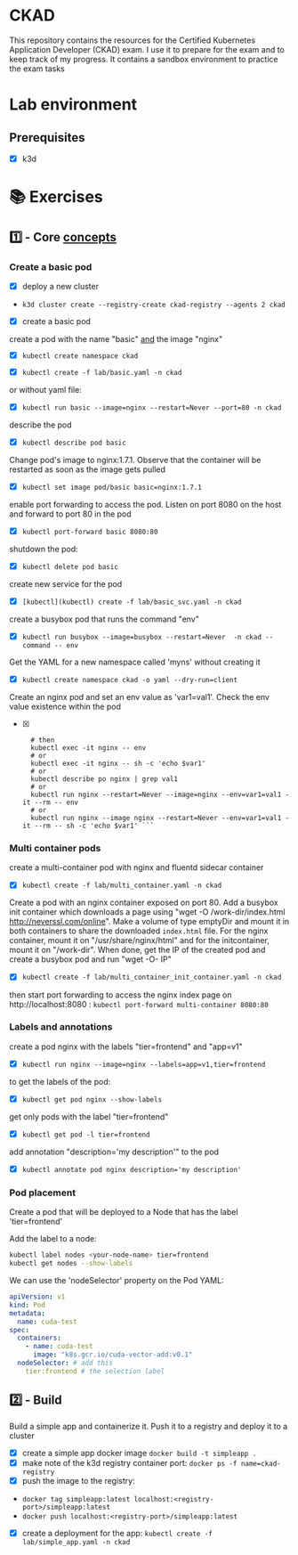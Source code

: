 # CKAD

This repository contains the resources for the Certified Kubernetes Application Developer (CKAD) exam. 
I use it to prepare for the exam and to keep track of my progress.
It contains a sandbox environment to practice the exam tasks

# Lab environment 

## Prerequisites

- [x] k3d 

# 📚 Exercises

## 1️⃣ - Core [concepts](concepts)

### Create a basic pod

- [x] deploy a new cluster
- ```k3d cluster create --registry-create ckad-registry --agents 2 ckad```

- [x] create a basic pod

create a pod with the name "basic" [and](and) the image "nginx"
- [x] ```kubectl create namespace ckad```

- [x] ```kubectl create -f lab/basic.yaml -n ckad```

or without yaml file:

- [x] ```kubectl run basic --image=nginx --restart=Never --port=80 -n ckad```

describe the pod
- [x] ```kubectl describe pod basic ```

Change pod's image to nginx:1.7.1. Observe that the container will be restarted as soon as the image gets pulled
- [x] ```kubectl set image pod/basic basic=nginx:1.7.1```

enable port forwarding to access the pod. Listen on port 8080 on the host and forward to port 80 in the pod
- [x] ```kubectl port-forward basic 8080:80 ```

shutdown the pod:
- [x] ```kubectl delete pod basic```

create new service for the pod
- [x] ```[kubectl](kubectl) create -f lab/basic_svc.yaml -n ckad```

create a busybox pod that runs the command "env"
- [x] ```kubectl run busybox --image=busybox --restart=Never  -n ckad --command -- env```

Get the YAML for a new namespace called 'myns' without creating it
- [x] ```kubectl create namespace ckad -o yaml --dry-run=client```

Create an nginx pod and set an env value as 'var1=val1'. Check the env value existence within the pod
- [x] ```kubectl run nginx --image=nginx --restart=Never --env=var1=val1
    # then
    kubectl exec -it nginx -- env
    # or
    kubectl exec -it nginx -- sh -c 'echo $var1'
    # or
    kubectl describe po nginx | grep val1
    # or
    kubectl run nginx --restart=Never --image=nginx --env=var1=val1 -it --rm -- env
    # or
    kubectl run nginx --image nginx --restart=Never --env=var1=val1 -it --rm -- sh -c 'echo $var1' ``` 

### Multi container pods

create a multi-container pod with nginx and fluentd sidecar container

- [x] ```kubectl create -f lab/multi_container.yaml -n ckad```

Create a pod with an nginx container exposed on port 80. Add a busybox init container which downloads a page using "wget -O /work-dir/index.html http://neverssl.com/online". Make a volume of type emptyDir and mount it in both containers to share the downloaded `index.html` file. For the nginx container, mount it on "/usr/share/nginx/html" and for the initcontainer, mount it on "/work-dir". When done, get the IP of the created pod and create a busybox pod and run "wget -O- IP"

- [x] ```kubectl create -f lab/multi_container_init_container.yaml -n ckad```

then start port forwarding to access the nginx index page on http://localhost:8080 : `kubectl port-forward multi-container 8080:80`

### Labels and annotations

create a pod nginx with the labels "tier=frontend" and "app=v1"

- [x] ```kubectl run nginx --image=nginx --labels=app=v1,tier=frontend```

to get the labels of the pod:

- [x] ```kubectl get pod nginx --show-labels```

get only pods with the label "tier=frontend"

- [x] ```kubectl get pod -l tier=frontend```

add annotation "description='my description'" to the pod

- [x] ```kubectl annotate pod nginx description='my description'```

### Pod placement

Create a pod that will be deployed to a Node that has the label 'tier=frontend'

Add the label to a node:

```bash
kubectl label nodes <your-node-name> tier=frontend
kubectl get nodes --show-labels
```

We can use the 'nodeSelector' property on the Pod YAML:

```YAML
apiVersion: v1
kind: Pod
metadata:
  name: cuda-test
spec:
  containers:
    - name: cuda-test
      image: "k8s.gcr.io/cuda-vector-add:v0.1"
  nodeSelector: # add this
    tier:frontend # the selection label
```


## 2️⃣ - Build

Build a simple app and containerize it. Push it to a registry and deploy it to a cluster
- [x] create a simple app docker image `docker build -t simpleapp .`
- [x] make note of the k3d registry container port: `docker ps -f name=ckad-registry`
- [x] push the image to the registry:
- `docker tag simpleapp:latest localhost:<registry-port>/simpleapp:latest`
- `docker push localhost:<registry-port>/simpleapp:latest`
- [x] create a deployment for the app: `kubectl create -f lab/simple_app.yaml -n ckad`
